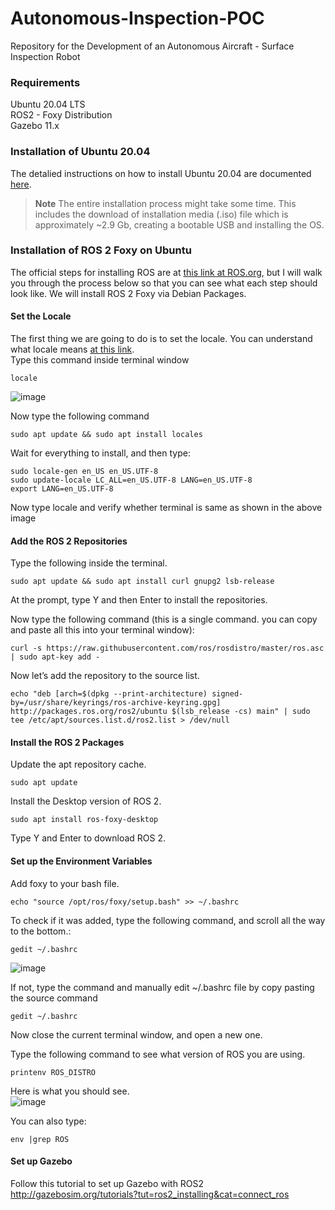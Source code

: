 # Autonomous-Inspection-POC
Repository for the Development of an Autonomous Aircraft - Surface Inspection Robot

### Requirements
Ubuntu 20.04 LTS <br />
ROS2 - Foxy Distribution <br />
Gazebo 11.x <br /> 

### Installation of Ubuntu 20.04
The detalied instructions on how to install Ubuntu 20.04 are documented [here](https://phoenixnap.com/kb/install-ubuntu-20-04). <br />

> **Note** The entire installation process might take some time. This includes the download of installation media (.iso) file which is approximately ~2.9 Gb, creating a bootable USB and installing the OS.

### Installation of ROS 2 Foxy on Ubuntu
The official steps for installing ROS are at [this link at ROS.org](https://docs.ros.org/en/foxy/Installation/Ubuntu-Install-Debians.html), but I will walk you through the process below so that you can see what each step should look like. We will install ROS 2 Foxy via Debian Packages. </br>

#### Set the Locale ####
The first thing we are going to do is to set the locale. You can understand what locale means [at this link](https://en.wikipedia.org/wiki/Locale_(computer_software)). <br />
Type this command inside terminal window <br />
```
locale
```
![image](https://user-images.githubusercontent.com/17789814/135904022-75d444a3-8905-4087-9bdf-d1dc30571e1c.png)

Now type the following command
```
sudo apt update && sudo apt install locales
```    
Wait for everything to install, and then type:
```
sudo locale-gen en_US en_US.UTF-8
sudo update-locale LC_ALL=en_US.UTF-8 LANG=en_US.UTF-8
export LANG=en_US.UTF-8
```    
Now type locale and verify whether terminal is same as shown in the above image
    
#### Add the ROS 2 Repositories ####
Type the following inside the terminal. 
``` 
sudo apt update && sudo apt install curl gnupg2 lsb-release
``` 
At the prompt, type Y and then Enter to install the repositories.<br />

Now type the following command (this is a single command. you can copy and paste all this into your terminal window):

``` 
curl -s https://raw.githubusercontent.com/ros/rosdistro/master/ros.asc | sudo apt-key add -
``` 
Now let’s add the repository to the source list.

``` 
echo "deb [arch=$(dpkg --print-architecture) signed-by=/usr/share/keyrings/ros-archive-keyring.gpg] http://packages.ros.org/ros2/ubuntu $(lsb_release -cs) main" | sudo tee /etc/apt/sources.list.d/ros2.list > /dev/null
``` 
#### Install the ROS 2 Packages ####
Update the apt repository cache.

``` 
sudo apt update

``` 
Install the Desktop version of ROS 2.

``` 
sudo apt install ros-foxy-desktop

``` 
Type Y and Enter to download ROS 2.

#### Set up the Environment Variables ####
Add foxy to your bash file.

```
echo "source /opt/ros/foxy/setup.bash" >> ~/.bashrc
```
To check if it was added, type the following command, and scroll all the way to the bottom.:
```
gedit ~/.bashrc
```
![image](https://user-images.githubusercontent.com/17789814/136082203-443d738e-9f9d-4710-b7ac-c31457ebfe6f.png)

If not, type the command and manually edit ~/.bashrc file by copy pasting the source command
``` 
gedit ~/.bashrc 
``` 
Now close the current terminal window, and open a new one.

Type the following command to see what version of ROS you are using.
``` 
printenv ROS_DISTRO
``` 
Here is what you should see. <br />
![image](https://user-images.githubusercontent.com/17789814/136082855-8dd07c37-9b82-416e-83e3-f7189bb426fd.png)

You can also type:
```
env |grep ROS
```

#### Set up Gazebo ####
Follow this tutorial to set up Gazebo with ROS2 <br />
http://gazebosim.org/tutorials?tut=ros2_installing&cat=connect_ros
